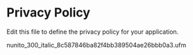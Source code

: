 # Privacy Policy

Edit this file to define the privacy policy for your application.

nunito_300_italic_8c587846ba82f4bb389504ae26bbb0a3.ufm

